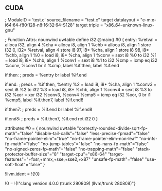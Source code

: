 ## CUDA

; ModuleID = 'test.c'
source_filename = "test.c"
target datalayout = "e-m:e-i64:64-f80:128-n8:16:32:64-S128"
target triple = "x86_64-unknown-linux-gnu"

; Function Attrs: nounwind uwtable
define i32 @main() #0 {
entry:
  %retval = alloca i32, align 4
  %cha = alloca i8, align 1
  %chb = alloca i8, align 1
  store i32 0, i32* %retval, align 4
  store i8 97, i8* %cha, align 1
  store i8 98, i8* %chb, align 1
  %0 = load i8, i8* %cha, align 1
  %conv = sext i8 %0 to i32
  %1 = load i8, i8* %chb, align 1
  %conv1 = sext i8 %1 to i32
  %cmp = icmp eq i32 %conv, %conv1
  br i1 %cmp, label %if.then, label %if.end

if.then:                                          ; preds = %entry
  br label %if.end

if.end:                                           ; preds = %if.then, %entry
  %2 = load i8, i8* %cha, align 1
  %conv3 = sext i8 %2 to i32
  %3 = load i8, i8* %chb, align 1
  %conv4 = sext i8 %3 to i32
  %xor = xor i32 %conv3, %conv4
  %cmp5 = icmp eq i32 %xor, 0
  br i1 %cmp5, label %if.then7, label %if.end8

if.then7:                                         ; preds = %if.end
  br label %if.end8

if.end8:                                          ; preds = %if.then7, %if.end
  ret i32 0
}

attributes #0 = { nounwind uwtable "correctly-rounded-divide-sqrt-fp-math"="false" "disable-tail-calls"="false" "less-precise-fpmad"="false" "no-frame-pointer-elim"="true" "no-frame-pointer-elim-non-leaf" "no-infs-fp-math"="false" "no-jump-tables"="false" "no-nans-fp-math"="false" "no-signed-zeros-fp-math"="false" "no-trapping-math"="false" "stack-protector-buffer-size"="8" "target-cpu"="x86-64" "target-features"="+fxsr,+mmx,+sse,+sse2,+x87" "unsafe-fp-math"="false" "use-soft-float"="false" }

!llvm.ident = !{!0}

!0 = !{!"clang version 4.0.0 (trunk 280809) (llvm/trunk 280808)"}
